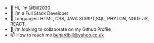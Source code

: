 - 👋 Hi, I’m @Bill2030
- 👀 I’m a Full Stack Developer
- 🌱 Languages: HTML, CSS, JAVA SCRIPT,SQL, PHYTON, NODE JS, REACT, 
- 💞️ I’m looking to collaborate on my Github Profile
- 📫 How to reach me benardbill@yahoo.co.uk

<!---
Bill2030/Bill2030 is a ✨ special ✨ repository because its `README.md` (this file) appears on your GitHub profile.
You can click the Preview link to take a look at your changes.
--->
